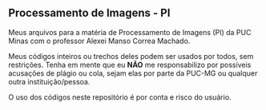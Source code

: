 ## Processamento de Imagens - PI

Meus arquivos para a matéria de Processamento de Imagens (PI) da PUC Minas com o professor Alexei Manso Correa Machado.

Meus códigos inteiros ou trechos deles podem ser usados por todos, sem restrições. Tenha em mente que eu **NÃO** me responsabilizo por possíveis acusações de plágio ou cola, sejam elas por parte da PUC-MG ou qualquer outra instituição/pessoa.

O uso dos códigos neste repositório é por conta e risco do usuário.